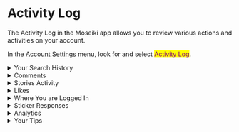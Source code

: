 # Activity Log

The Activity Log in the Moseiki app allows you to review various actions and activities on your account.

In the [Account Settings](./) menu, look for and select <mark style="color:purple;">Activity Log</mark>.

<details>

<summary>Your Search History</summary>

In the [Activity Log](activity-log.md) menu, select <mark style="color:purple;">Your search history</mark>. Here, you will see a list of all your recent search activities, allowing you to review what you have searched for. If you need to delete any search items, simply swipe left on the specific search item you want to remove then tap ![](<../../../.gitbook/assets/Vector (1).png>)<mark style="color:purple;">Delete</mark>. For multiple deletions, you can select several items and and then tap <mark style="color:purple;">Delete</mark> at the bottom of the screen.

</details>

<details>

<summary>Comments</summary>

In the [Activity Log](activity-log.md) menu, select <mark style="color:purple;">Comments</mark>. This section displays all the comments you have made on posts, allowing you to review your interactions. You can filter your comments by "All dates", "Newest to oldest", or "Last 30 days" using the tabs at the top. If you wish to delete any comments, swipe left on the specific comment you want to remove then tap![](<../../../.gitbook/assets/Vector (1).png>)<mark style="color:purple;">Delete</mark>. Alternatively, you can tap <mark style="color:purple;">Select</mark> in the top right corner, choose the comments you want to delete by tapping on them (a checkmark will appear), and then tap <mark style="color:purple;">Delete</mark> at the bottom of the screen.

</details>

<details>

<summary>Stories Activity</summary>

In the [Activity Log](activity-log.md) menu, select <mark style="color:purple;">Stroies Activity</mark>. This section displays all your interactions with stories. You can filter your activity by "All dates", "Newest to oldest", or "Last 30 days" using the tabs at the top. If you wish to delete any stories activity, tap <mark style="color:purple;">Select</mark> in the top right corner, choose the activities you want to delete by tapping on them (a checkmark will appear), and then tap ![](<../../../.gitbook/assets/Vector (1).png>)<mark style="color:purple;">Delete</mark> at the bottom of the screen.

</details>

<details>

<summary>Likes</summary>

In the [Activity Log](activity-log.md) menu, select <mark style="color:purple;">Likes</mark>. This section displays all the posts and content you have liked. You can filter your liked posts by "All dates", "Newest to oldest", or "Last 30 days" using the tabs at the top. If you wish to unlike any posts, tap <mark style="color:purple;">Select</mark> in the top right corner, choose the posts you want to unlike by tapping on them (a checkmark will appear), and then tap <mark style="color:purple;">Unlike</mark> at the bottom of the screen.

</details>

<details>

<summary>Where You are Logged In</summary>

In the [Activity Log](activity-log.md) menu, select <mark style="color:purple;">Where you're logged in</mark>. This section lists all the devices where your account is active, along with the location and time of each login. You can filter this information by "All dates", "Newest to oldest", or "Last 30 days" using the tabs at the top.

If you see any unrecognized devices, you can secure your account by selecting the session and choosing to log out from that device. If necessary, you can review the login activity in detail and take steps to ensure your account's security.

</details>

<details>

<summary>Sticker Responses</summary>

In the [Activity Log](activity-log.md) menu, select <mark style="color:purple;">Sticker Responses</mark>. This section displays all the responses you have made to stickers in stories. You can filter your responses by "All dates", "Newest to oldest", or "Last 30 days" using the tabs at the top. If you wish to delete any sticker responses, tap <mark style="color:purple;">Select</mark> in the top right corner, choose the responses you want to delete by tapping on them (a checkmark will appear), and then tap <mark style="color:purple;">Delete</mark> at the bottom of the screen.

</details>

<details>

<summary>Analytics</summary>

In the [Activity Log](activity-log.md) menu, select <mark style="color:purple;">Analytics</mark>. This section displays the average time you spend per day using the Moseiki app on your device. You can switch between weekly and monthly views using the dropdown menu at the top right corner.

The analytics page provides a detailed breakdown of your app usage, including:

* **Daily Average**: Displays the average daily time spent on the app.
* **Day Time**: Shows the total time spent during daytime.
* **Night Time**: Shows the total time spent during nighttime.
* **Indoor Time**: Indicates the time spent using the app indoors.
* **Outdoor Time**: Indicates the time spent using the app outdoors.
* **Shop**: Shows the time spent in the shop section of the app.
* **Total**: Displays the total time spent on the app.

</details>

<details>

<summary>Your Tips</summary>

In the [Activity Log](activity-log.md) menu, select <mark style="color:purple;">Your tips</mark>. This section displays all the tips you have sent to other users. You can filter your tips by "All dates," "Newest to oldest," or "Last 30 days" using the tabs at the top.

</details>
